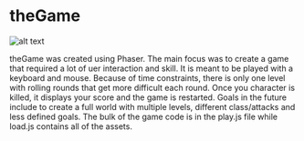 # theGame

![alt text](https://github.com/matbakutis/theGame/public/images/screenShot1.png "Screen Shot")

theGame was created using Phaser. The main focus was to create a game that required a lot of uer interaction and skill. It is meant to be played with a keyboard and mouse. Because of time constraints, there is only one level with rolling rounds that get more difficult each round. Once you character is killed, it displays your score and the game is restarted. Goals in the future include to create a full world with multiple levels, different class/attacks and less defined goals. The bulk of the game code is in the play.js file while load.js contains all of the assets.
